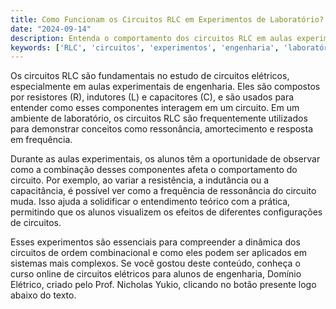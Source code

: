 ```yaml
---
title: Como Funcionam os Circuitos RLC em Experimentos de Laboratório?
date: "2024-09-14"
description: Entenda o comportamento dos circuitos RLC em aulas experimentais de engenharia elétrica.
keywords: ['RLC', 'circuitos', 'experimentos', 'engenharia', 'laboratório']
---
```


Os circuitos RLC são fundamentais no estudo de circuitos elétricos, especialmente em aulas experimentais de engenharia. Eles são compostos por resistores (R), indutores (L) e capacitores (C), e são usados para entender como esses componentes interagem em um circuito. Em um ambiente de laboratório, os circuitos RLC são frequentemente utilizados para demonstrar conceitos como ressonância, amortecimento e resposta em frequência.

Durante as aulas experimentais, os alunos têm a oportunidade de observar como a combinação desses componentes afeta o comportamento do circuito. Por exemplo, ao variar a resistência, a indutância ou a capacitância, é possível ver como a frequência de ressonância do circuito muda. Isso ajuda a solidificar o entendimento teórico com a prática, permitindo que os alunos visualizem os efeitos de diferentes configurações de circuitos.

Esses experimentos são essenciais para compreender a dinâmica dos circuitos de ordem combinacional e como eles podem ser aplicados em sistemas mais complexos. Se você gostou deste conteúdo, conheça o curso online de circuitos elétricos para alunos de engenharia, Domínio Elétrico, criado pelo Prof. Nicholas Yukio, clicando no botão presente logo abaixo do texto.